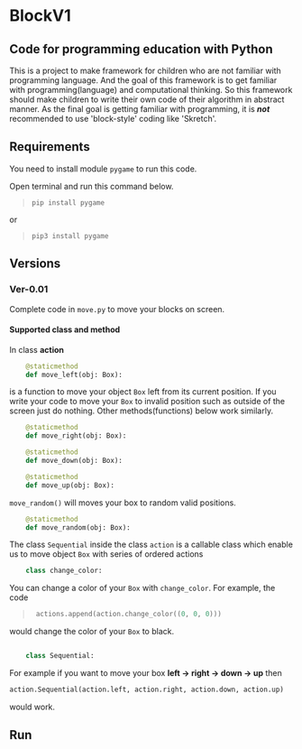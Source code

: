 # BlockV1

## Code for programming education with Python

This is a project to make framework for children who are not familiar with programming language. And the goal of this framework is to get familiar with programming(language) and computational thinking. So this framework should make children to write their own code of their algorithm in abstract manner. As the final goal is getting familiar with programming, it is ***not*** recommended to use 'block-style' coding like 'Skretch'.

## Requirements
You need to install module `pygame` to run this code.

Open terminal and run this command below.
> `pip install pygame`

or

> `pip3 install pygame`


## Versions

### Ver-0.01

Complete code in `move.py` to move your blocks on screen.

#### Supported class and method

In class **action** 

```python
    @staticmethod
    def move_left(obj: Box):
```
is a function to move your object `Box` left from its current position. If you write your code to move your `Box` to invalid position such as outside of the screen just do nothing. Other methods(functions) below work similarly.

```python
    @staticmethod
    def move_right(obj: Box):

    @staticmethod
    def move_down(obj: Box):

    @staticmethod
    def move_up(obj: Box):
```
`move_random()` will moves your box to random valid positions.
```python
    @staticmethod
    def move_random(obj: Box):
```

The class `Sequential` inside the class `action` is a callable class which enable us to move object `Box` with series of ordered actions
```python
    class change_color:
```
You can change a color of your `Box` with `change_color`. For example, the code
> ```python
>  actions.append(action.change_color((0, 0, 0)))


would change the color of your `Box` to black.

```python

    class Sequential:
```
For example if you want to move your box **left -> right -> down -> up** then
```python
action.Sequential(action.left, action.right, action.down, action.up)
```
would work.

## Run
    